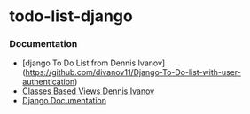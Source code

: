 # todo-list-django
### Documentation
- [django To Do List from Dennis Ivanov] (https://github.com/divanov11/Django-To-Do-list-with-user-authentication)
- [Classes Based Views Dennis Ivanov](https://www.dennisivy.com/post/django-class-based-views/)
- [Django Documentation](https://docs.djangoproject.com/en/3.2/topics/install/)
